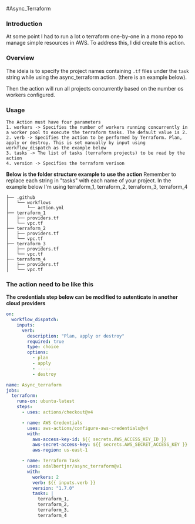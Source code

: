 #Async_Terraform

### Introduction

At some point I had to run a lot o terraform one-by-one in a mono repo to manage simple resources in AWS. To address this, I did create this action.

### Overview

The ideia is to specify the project names containing `.tf` files under the `task` string while using the async_terraform action. (there is an example below).

Then the action will run all projects concurrently based on the number os workers configured.

### Usage

```
The Action must have four parameters
1. workers -> Specifies the number of workers running concurrently in a worker pool to execute the terraform tasks. The default value is 2.
2. verb -> Specifies the action to be performed by Terraform. Plan, apply or destroy. This is set manually by input using workflow_dispatch as the example below
3. tasks -> The list of tasks (terraform projects) to be read by the action
4. version -> Specifies the terraform verison
```

**Below is the folder structure example to use the action**
Remember to replace each string in "tasks" with each name of your project. In the example below I'm using terraform_1, terraform_2, terraform_3, terraform_4

```
├── .github
│   └── workflows
│       └── action.yml
├── terraform_1
│   ├── providers.tf
│   └── vpc.tf
├── terraform_2
│   ├── providers.tf
│   └── vpc.tf
├── terraform_3
│   ├── providers.tf
│   └── vpc.tf
├── terraform_4
│   ├── providers.tf
│   └── vpc.tf

```

### The action need to be like this

**The credentials step below can be modified to autenticate in another cloud providers**

```yaml
on:
  workflow_dispatch:
    inputs:
      verb:
        description: "Plan, apply or destroy"
        required: true
        type: choice
        options:
          - plan
          - apply
          - -----
          - destroy

name: Async_terraform
jobs:
  terraform:
    runs-on: ubuntu-latest
    steps:
      - uses: actions/checkout@v4

      - name: AWS Credentials
        uses: aws-actions/configure-aws-credentials@v4
        with:
          aws-access-key-id: ${{ secrets.AWS_ACCESS_KEY_ID }}
          aws-secret-access-key: ${{ secrets.AWS_SECRET_ACCESS_KEY }}
          aws-region: us-east-1

      - name: Terraform Task
        uses: adalbertjnr/async_terraform@v1
        with:
          workers: 2
          verb: ${{ inputs.verb }}
          version: "1.7.0"
          tasks: |
            terraform_1,
            terraform_2,
            terraform_3,
            terraform_4
```
